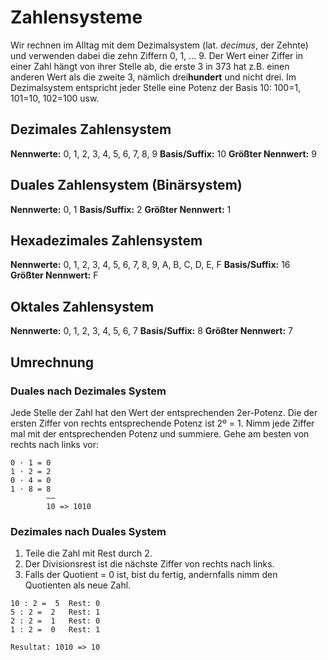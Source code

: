 # Zahlensysteme
Wir rechnen im Alltag mit dem Dezimalsystem (lat. _decimus_, der Zehnte) und verwenden dabei die zehn Ziffern 0, 1, ... 9. Der Wert einer Ziffer in einer Zahl hängt von ihrer Stelle ab, die erste 3 in 373 hat z.B. einen anderen Wert als die zweite 3, nämlich drei**hundert** und nicht drei. Im Dezimalsystem entspricht jeder Stelle eine Potenz der Basis 10: 100=1, 101=10, 102=100 usw.

## Dezimales Zahlensystem
**Nennwerte:** 0, 1, 2, 3, 4, 5, 6, 7, 8, 9
**Basis/Suffix:** 10
**Größter Nennwert:** 9

## Duales Zahlensystem (Binärsystem)
**Nennwerte:** 0, 1
**Basis/Suffix:** 2
**Größter Nennwert:** 1

## Hexadezimales Zahlensystem
**Nennwerte:** 0, 1, 2, 3, 4, 5, 6, 7, 8, 9, A, B, C, D, E, F
**Basis/Suffix:** 16
**Größter Nennwert:** F

## Oktales Zahlensystem
**Nennwerte:** 0, 1, 2, 3, 4, 5, 6, 7
**Basis/Suffix:** 8
**Größter Nennwert:** 7

## Umrechnung
### Duales nach Dezimales System
Jede Stelle der Zahl hat den Wert der entsprechenden 2er-Potenz. Die der ersten Ziffer von rechts entsprechende Potenz ist 2º = 1. Nimm jede Ziffer mal mit der entsprechenden Potenz und summiere. Gehe am besten von rechts nach links vor:

```
0 · 1 = 0
1 · 2 = 2
0 · 4 = 0
1 · 8 = 8
        ——
        10 => 1010
```

### Dezimales nach Duales System
1. Teile die Zahl mit Rest durch 2.
2. Der Divisionsrest ist die nächste Ziffer von rechts nach links.
3. Falls der Quotient = 0 ist, bist du fertig, andernfalls nimm den Quotienten als neue Zahl.

```
10 : 2 =  5  Rest: 0
5 : 2 =  2   Rest: 1
2 : 2 =  1   Rest: 0
1 : 2 =  0   Rest: 1

Resultat: 1010 => 10
```
